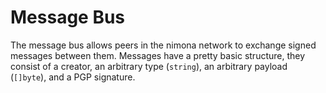 # Message Bus

The message bus allows peers in the nimona network to exchange signed messages
between them. Messages have a pretty basic structure, they consist of a creator,
an arbitrary type (`string`), an arbitrary payload (`[]byte`), and a PGP 
signature.
